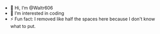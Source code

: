 - 👋 Hi, I’m @Waltr606
- 👀 I’m interested in coding
- ⚡ Fun fact: I removed like half the spaces here because I don't know what to put.

<!---
Waltr606/Waltr606 is a ✨ special ✨ repository because its `README.md` (this file) appears on your GitHub profile.
You can click the Preview link to take a look at your changes.
--->
